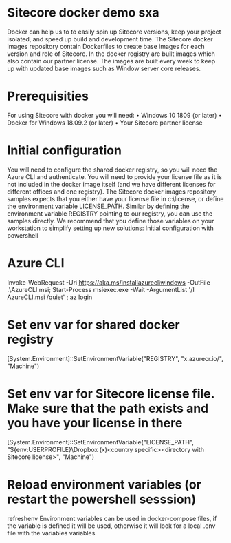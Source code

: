 # Sitecore docker demo sxa

Docker can help us to to easily spin up Sitecore versions, keep your project isolated, and speed up build and development time.
The Sitecore docker images repository contain Dockerfiles to create base images for each version and role of Sitecore. 
In the docker registry are built images which also contain our partner license.  The images are built every week to keep up with updated base images such as Window server core releases.

# Prerequisities
For using Sitecore with docker you will need:
•	Windows 10 1809 (or later)
•	Docker for Windows 18.09.2 (or later)
•	Your Sitecore partner license

# Initial configuration

You will need to configure the shared docker registry, so you will need the Azure CLI and authenticate.
You will need to provide your license file as it is not included in the docker image itself (and we have different licenses for different offices and one registry). The Sitecore docker images repository samples expects that you either have your license file in c:\license, or define the environment variable LICENSE_PATH. Similar by defining the environment variable REGISTRY pointing to our registry, you can use the samples directly.
We recommend that you define those variables on your workstation to simplify setting up new solutions:
Initial configuration with powershell 

# Azure CLI
Invoke-WebRequest -Uri https://aka.ms/installazurecliwindows -OutFile .\AzureCLI.msi; Start-Process msiexec.exe -Wait -ArgumentList '/I AzureCLI.msi /quiet' ; 
az login

# Set env var for shared docker registry
[System.Environment]::SetEnvironmentVariable("REGISTRY", "x.azurecr.io/", "Machine")

# Set env var for Sitecore license file. Make sure that the path exists and you have your license in there

[System.Environment]::SetEnvironmentVariable("LICENSE_PATH", "${env:USERPROFILE}\Dropbox (x)\<country specific>\<directory with Sitecore license>", "Machine")

# Reload environment variables (or restart the powershell sesssion)
refreshenv
Environment variables can be used in docker-compose files, if the variable is defined it will be used, otherwise it will look for a local .env file with the variables variables.
